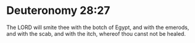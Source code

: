 # Deuteronomy 28:27

The LORD will smite thee with the botch of Egypt, and with the emerods, and with the scab, and with the itch, whereof thou canst not be healed.